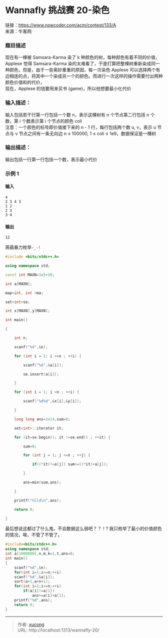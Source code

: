 # Wannafly 挑战赛 20-染色


链接：https://www.nowcoder.com/acm/contest/133/A  
来源：牛客网

### 题目描述

现在有一棵被 Samsara-Karma 染了 k 种颜色的树，每种颜色有着不同的价值，Applese 觉得 Samsara-Karma 染的太难看了，于是打算把整棵树重新染成同一种颜色，但是，由于一些奥妙重重的原因，每一次染色 Applese 可以选择两个有边相连的点，将其中一个染成另一个的颜色。而进行一次这样的操作需要付出两种颜色价值和的代价，  
现在，Applese 的钱要用来买书 (game)，所以他想要最小化代价

### 输入描述：

输入包括若干行第一行包括一个数 n，表示这棵树有 n 个节点第二行包括 n 个数，第 i 个数表示第 i 个节点的颜色 coli  
注意：一个颜色的标号即价值接下来的 n - 1 行，每行包括两个数 u, v，表示 u 节点与 v 节点之间有一条无向边 n ≤ 100000, 1 ≤ coli ≤ 1e9，数据保证是一棵树

### 输出描述：

输出包括一行第一行包括一个数，表示最小代价

### 示例 1

#### 输入

    4
    2 3 4 3
    1 2
    2 3
    3 4

#### 输出

    12

蒟蒻暴力枚举`-_-!`

```cpp
#include <bits/stdc++.h>

using namespace std;

const int MAXN=1e5+10;

int a[MAXN];

map<int, int >ma;

set<int>se;

int x[MAXN],y[MAXN];

int main()

{

    int n;

    scanf("%d",&n);

    for (int i = 1; i <=n ; ++i) {

        scanf("%d",&a[i]);

        se.insert(a[i]);

    }

    for (int i = 1; i <n ; ++i) {

        scanf("%d%d",&x[i],&y[i]);

    }

    long long ans=1e14,sum=0;

    set<int>::iterator it;

    for (it=se.begin(); it !=se.end() ; ++it) {

        sum=0;

        for (int j = 1; j <=n ; ++j) {

            if((*it)!=a[j]) sum+=((*it)+a[j]);

        }

        ans=min(sum,ans);

    }

    printf("%lld\n",ans);

    return 0;

}
```

最后想说这都过了什么鬼，不会数据这么弱吧？？！? 我只枚举了最小的价值颜色的情况，唉，不管了不管了。

```cpp
#include<bits/stdc++.h>
using namespace std;
int a[1000000],n,m,k=1,t,ans=0;
int main()
{
    scanf("%d",&n);
    for(int i=1;i<=n;++i)
    scanf("%d",&a[i]);
    sort(a+1,a+n+1);
    for(int i=2;i<=n;++i)
        if(a[i]!=a[1])
            ans+=a[i]+a[1];
    printf("%d",ans);
    return 0;
}
```


---

> 作者: [xucong](https://shiqustudio.github.io/)  
> URL: http://localhost:1313/wannafly-20/  

